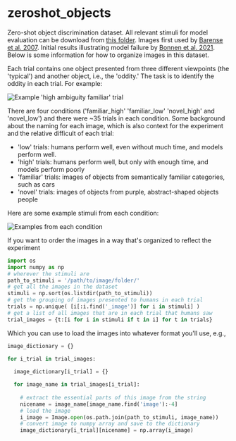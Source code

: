 # zeroshot_objects

Zero-shot object discrimination dataset. All relevant stimuli for model evaluation can be download from [this folder](https://drive.google.com/drive/folders/1a-t2pockvcxYKfLaBGkR5kuNRsMOads5?usp=sharing). Images first used by [Barense et al. 2007](https://www.sciencedirect.com/science/article/pii/S0028393207002163). Initial results illustrating model failure by [Bonnen et al. 2021](https://www.cell.com/neuron/fulltext/S0896-6273(21)00459-1). Below is some information for how to organize images in this dataset.

Each trial contains one object presented from three different viewpoints (the 'typical') and another object, i.e., the 'oddity.' The task is to identify the oddity in each trial. For example: 

![Example 'high ambiguity familiar' trial](example_images/exampletrial_high_ambiguity_familiar.png)

There are four conditions ('familiar_high' 'familiar_low' 'novel_high' and 'novel_low') and there were ~35 trials in each condition. Some background about the naming for each image, which is also context for the experiment and the relative difficult of each trial:

- 'low' trials: humans perform well, even without much time, and models perform well. 
- 'high' trials: humans perform well, but only with enough time, and models perform poorly
- 'familiar' trials: images of objects from semantically familiar categories, such as cars
- 'novel' trials: images of objects from purple, abstract-shaped objects people  

Here are some example stimuli from each condition: 

![Examples from each condition](example_images/conditions_example.png)

If you want to order the images in a way that's organized to reflect the experiment

```python 
import os
import numpy as np
# wherever the stimuli are
path_to_stimuli = '/path/to/image/folder/'
# get all the images in the dataset
stimuli = np.sort(os.listdir(path_to_stimuli))
# get the grouping of images presented to humans in each trial
trials = np.unique( [i[:i.find('_image')] for i in stimuli] )
# get a list of all images that are in each trial that humans saw
trial_images = {t:[i for i in stimuli if t in i] for t in trials}
```

Which you can use to load the images into whatever format you'll use, e.g., 

```python
image_dictionary = {} 

for i_trial in trial_images:
  
  image_dictionary[i_trial] = {} 

  for image_name in trial_images[i_trial]:
    
    # extract the essential parts of this image from the string 
    nicename = image_name[image_name.find('image'):-4]
    # load the image
    i_image = Image.open(os.path.join(path_to_stimuli, image_name))
    # convert image to numpy array and save to the dictionary
    image_dictionary[i_trial][nicename] = np.array(i_image)

```
